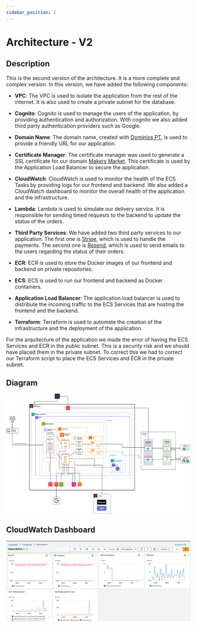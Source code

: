 ```yaml
---
sidebar_position: 2
---
```


# Architecture - V2

## Description

This is the second version of the architecture. It is a more complete and complex version. In this version, we have added the following components:

- **VPC**: The VPC is used to isolate the application from the rest of the internet. It is also used to create a private subnet for the database.

- **Cognito**: Cognito is used to manage the users of the application, by providing authentication and authorization. With cognito we also added third party authentication providers such as Google.

- **Domain Name**: The domain name, created with [Dominios PT](https://www.dominios.pt/), is used to provide a friendly URL for our application.

- **Certificate Manager**: The certificate manager was used to generate a SSL certificate for our domain [Makers Market](https://makers-market.pt). This certificate is used by the Application Load Balancer to secure the application.


- **CloudWatch**: CloudWatch is used to monitor the health of the ECS Tasks by providing logs for our frontend and backend. We also added a CloudWatch dashboard to monitor the overall health of the application and the infrastructure.

- **Lambda**: Lambda is used to simulate our delivery service. It is responsible for sending timed requests to the backend to update the status of the orders.

- **Third Party Services**: We have added two third party services to our application. The first one is [Stripe](https://stripe.com/), which is used to handle the payments. The second one is [Resend](https://resend.com/), which is used to send emails to the users regarding the status of their orders.

- **ECR**: ECR is used to store the Docker images of our frontend and backend on private repositories.

- **ECS**: ECS is used to run our frontend and backend as Docker containers. 

- **Application Load Balancer**: The application load balancer is used to distribute the incoming traffic to the ECS Services that are hosting the frontend and the backend.

- **Terraform**: Terraform is used to automate the creation of the infrastructure and the deployment of the application.

For the arquitecture of the application we made the error of having the ECS Services and ECR in the public subnet. This is a security risk and we should have placed them in the private subnet. To correct this we had to correct our Terraform script to place the ECS Services and ECR in the private subnet.

## Diagram
![Architecture Diagram](./../../static/img/Architecture_V3.png)

## CloudWatch Dashboard

![CloudWatch Dashboard](./../../static/img/MakersWatch.png)